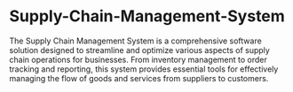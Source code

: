 # Supply-Chain-Management-System
The Supply Chain Management System is a comprehensive software solution designed to streamline and optimize various aspects of supply chain operations for businesses. From inventory management to order tracking and reporting, this system provides essential tools for effectively managing the flow of goods and services from suppliers to customers.
